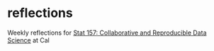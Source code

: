 reflections
===========

Weekly reflections for [Stat 157: Collaborative and Reproducible Data Science](https://github.com/stat157) at Cal
